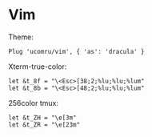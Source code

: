 # Vim

Theme:
```
Plug 'ucomru/vim', { 'as': 'dracula' }
```

Xterm-true-color:
```
let &t_8f = "\<Esc>[38;2;%lu;%lu;%lum"
let &t_8b = "\<Esc>[48;2;%lu;%lu;%lum"
```

256color tmux:
```
let &t_ZH = "\e[3m"
let &t_ZR = "\e[23m"
```
